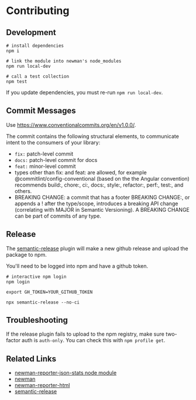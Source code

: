 # Contributing

## Development

```shell
# install dependencies
npm i

# link the module into newman's node_modules
npm run local-dev

# call a test collection
npm test
```

If you update dependencies, you must re-run `npm run local-dev`.

## Commit Messages

Use https://www.conventionalcommits.org/en/v1.0.0/.

The commit contains the following structural elements, to communicate intent to the consumers of your library:

* `fix:` patch-level commit
* `docs:` patch-level commit for docs
* `feat:` minor-level commit
* types other than fix: and feat: are allowed, for example @commitlint/config-conventional (based on the the Angular convention) recommends build:, chore:, ci:, docs:, style:, refactor:, perf:, test:, and others.
* BREAKING CHANGE: a commit that has a footer BREAKING CHANGE:, or appends a ! after the type/scope, introduces a breaking API change (correlating with MAJOR in Semantic Versioning). A BREAKING CHANGE can be part of commits of any type.

## Release

The [semantic-release] plugin will make a new github release and upload the package to npm.

You'll need to be logged into npm and have a github token.

```shell
# interactive npm login
npm login
```

```shell
export GH_TOKEN=YOUR_GITHUB_TOKEN
```

```shell
npx semantic-release --no-ci
```

## Troubleshooting

If the release plugin fails to upload to the npm registry, 
make sure two-factor auth is `auth-only`. You can check this with `npm profile get`.

## Related Links

* [newman-reporter-json-stats node module](https://www.npmjs.com/package/@tmclnk/newman-reporter-json-stats)
* [newman](https://github.com/postmanlabs/newman)
* [newman-reporter-html](https://github.com/postmanlabs/newman-reporter-html)
* [semantic-release]

[semantic-release]: https://github.com/semantic-release/semantic-release
